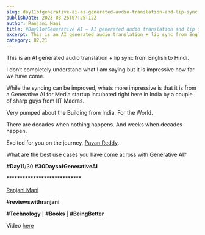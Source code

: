 ```yaml
---
slug: day11ofgenerative-ai-ai-generated-audio-translation-and-lip-sync
publishDate: 2023-03-25T07:25:12Z
author: Ranjani Mani
title: #Day11ofGenerative AI – AI generated audio translation and lip sync 
excerpt: This is an AI generated audio translation + lip sync from English to Hindi. I don’t completely understand what I am saying but it is impressive how far we have come. While the syncing can be improved, whats more impressive is that it is from a Generative AI for Media startup incubated right here in  ... 
category: 82,21
---
```


This is an AI generated audio translation + lip sync from English to Hindi.

I don’t completely understand what I am saying but it is impressive how far we have come.

While the syncing can be improved, whats more impressive is that it is from a Generative AI for Media startup incubated right here in India by a couple of sharp guys from IIT Madras.

Very pumped about the Building from India. For the World.

There are decades when nothing happens. And weeks when decades happen.

Excited for you on the journey, [Pavan Reddy](https://www.linkedin.com/feed/#).

What are the best use cases you have come across with Generative AI?

**#Day11**/30 **#30DaysofGenerativeAI**

\*\*\*\*\*\*\*\*\*\*\*\*\*\*\*\*\*\*\*\*\*\*\*\*\*\*\*\*

[Ranjani Mani](https://www.linkedin.com/feed/#)

**#reviewswithranjani**

**#Technology** | **#Books** | **#BeingBetter**

Video [here](https://www.linkedin.com/posts/ranjanimani%5Fday11-30daysofgenerativeai-reviewswithranjani-activity-7045294870063706112-sDwR?utm%5Fsource=share&utm%5Fmedium=member%5Fdesktop) 